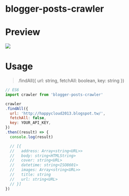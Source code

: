 # blogger-posts-crawler

# Preview

![](http://i.imgur.com/sKJDBXN.png)

# Usage

> .findAll({ url: string, fetchAll: boolean, key: string })

```js
// ES6
import crawler from 'blogger-posts-crawler'

crawler
.findAll({
  url: 'http://happycloud2013.blogspot.tw/',
  fetchAll: false,
  key: YOUR_API_KEY,
})
.then((result) => {
  console.log(result)

  // [{
  //   address: Array<string<URL>>
  //   body: string<HTMLString>
  //   cover: string<URL>
  //   datetime: string<ISO8601>
  //   images: Array<string<URL>>
  //   title: string
  //   url: string<URL>
  // }]
})
```
